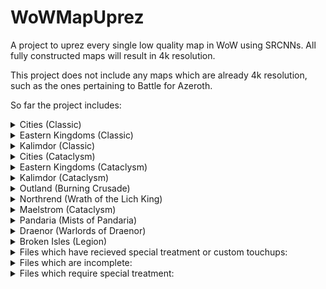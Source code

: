 # WoWMapUprez
A project to uprez every single low quality map in WoW using SRCNNs. All fully constructed maps will result in 4k resolution.

This project does not include any maps which are already 4k resolution, such as the ones pertaining to Battle for Azeroth.

So far the project includes:
<details>
	<summary>Cities (Classic)</summary>
	[PH]
</details>
<details>
	<summary>Eastern Kingdoms (Classic)</summary>
	[PH]
</details>
<details>
	<summary>Kalimdor (Classic)</summary>
	[PH]
</details>
<details>
	<summary>Cities (Cataclysm)</summary>
	
	[PH]
	AshranAllianceFactionHub (Stormshield) png+blp
	AshranHordeFactionHub (Warspear) png+blp
	Dalaran (wrath_1) png+blp
	Dalaran7 (Legion_1) png+blp
	Dalaran70 (Legion_2) png+blp
	DalaranCity (wrath_2) png+blp
	Darnassus png+blp
	GilneasCity png+blp
	Ironforge png+blp
	Orgrimmar png+blp
	ShattrathCity png+blp
	SilvermoonCity png+blp
	StormwindCity png+blp
	TheExodar png+blp
	ThunderBluff png+blp
	Undercity png+blp
</details>
<details>
	<summary>Eastern Kingdoms (Cataclysm)</summary>
	[PH]
</details>
<details>
	<summary>Kalimdor (Cataclysm)</summary>
	[PH]
</details>
<details>
	<summary>Outland (Burning Crusade)</summary>
	[PH]
</details>
<details>
	<summary>Northrend (Wrath of the Lich King)</summary>
	[PH]
</details>
<details>
	<summary>Maelstrom (Cataclysm)</summary>
	[PH]
</details>
<details>
	<summary>Pandaria (Mists of Pandaria)</summary>
	[PH]
</details>
<details>
	<summary>Draenor (Warlords of Draenor)</summary>
	[PH]
</details>
<details>
	<summary>Broken Isles (Legion)</summary>
	[PH]
</details>

<details>
	<summary>Files which have recieved special treatment or custom touchups:</summary>
	
	Thunder Bluff
	Pandaria Continent
</details>

<details>
	<summary>Files which are incomplete:</summary>
	[PH]
	<details>
		<summary>Dungeons:</summary>
		[PH]
	</details>
</details>
<details>
	<summary>Files which require special treatment:</summary>
	[PH]
</details>
